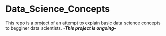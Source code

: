 # Data_Science_Concepts

This repo is a project of an attempt to explain basic data science concepts to begginer data scientists.
***-This project is ongoing-***
